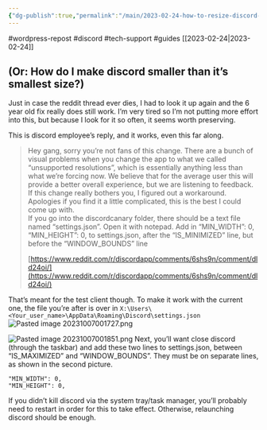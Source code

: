 ```yaml
---
{"dg-publish":true,"permalink":"/main/2023-02-24-how-to-resize-discord-app-on-windows/","noteIcon":""}
---
```


#wordpress-repost #discord #tech-support #guides 
[[2023-02-24\|2023-02-24]]

## (Or: How do I make discord smaller than it’s smallest size?)

Just in case the reddit thread ever dies, I had to look it up again and the 6 year old fix really does still work. I’m very tired so I’m not putting more effort into this, but because I look for it so often, it seems worth preserving.

This is discord employee’s reply, and it works, even this far along.

> Hey gang, sorry you’re not fans of this change. There are a bunch of visual problems when you change the app to what we called “unsupported resolutions”, which is essentially anything less than what we’re forcing now. We believe that for the average user this will provide a better overall experience, but we are listening to feedback.  
> If this change really bothers you, I figured out a workaround. Apologies if you find it a little complicated, this is the best I could come up with.  
> If you go into the discordcanary folder, there should be a text file named “settings.json”. Open it with notepad. Add in “MIN_WIDTH”: 0, “MIN_HEIGHT”: 0, to settings.json, after the “IS_MINIMIZED” line, but before the “WINDOW_BOUNDS” line
> 
> [https://www.reddit.com/r/discordapp/comments/6shs9n/comment/dld24oi/](https://www.reddit.com/r/discordapp/comments/6shs9n/comment/dld24oi/)

That’s meant for the test client though. To make it work with the current one, the file you’re after is over in `X:\Users\<Your_user_name>\AppData\Roaming\Discord\settings.json`
![Pasted image 20231007001727.png](/img/user/Main/attachments/Pasted%20image%2020231007001727.png)

![Pasted image 20231007001851.png](/img/user/Main/attachments/Pasted%20image%2020231007001851.png)
Next, you’ll want close discord (through the taskbar) and add these two lines to settings.json, between “IS_MAXIMIZED” and “WINDOW_BOUNDS”. They must be on separate lines, as shown in the second picture.

```
"MIN_WIDTH": 0,
"MIN_HEIGHT": 0,
```

If you didn’t kill discord via the system tray/task manager, you’ll probably need to restart in order for this to take effect. Otherwise, relaunching discord should be enough.
